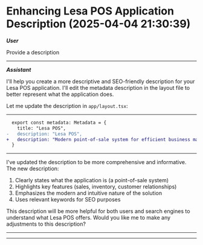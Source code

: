 <!-- Generated by SpecStory -->

# Enhancing Lesa POS Application Description (2025-04-04 21:30:39)

_**User**_

Provide a description

---

_**Assistant**_

I'll help you create a more descriptive and SEO-friendly description for your Lesa POS application. I'll edit the metadata description in the layout file to better represent what the application does.

Let me update the description in `app/layout.tsx`:

---

```diff
  export const metadata: Metadata = {
    title: "Lesa POS",
-   description: "Lesa POS",
+   description: "Modern point-of-sale system for efficient business management. Streamline sales, inventory, and customer relationships with our intuitive POS solution.",
  }

```

---

I've updated the description to be more comprehensive and informative. The new description:

1. Clearly states what the application is (a point-of-sale system)
2. Highlights key features (sales, inventory, customer relationships)
3. Emphasizes the modern and intuitive nature of the solution
4. Uses relevant keywords for SEO purposes

This description will be more helpful for both users and search engines to understand what Lesa POS offers. Would you like me to make any adjustments to this description?

---

---
